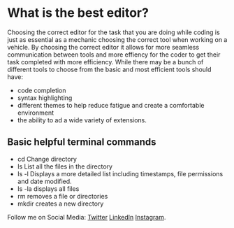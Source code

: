 # What is the best editor? 

Choosing the correct editor for the task that you are doing while coding is just as essential as a mechanic choosing the correct tool when working on a vehicle.
By choosing the correct editor it allows for more seamless communication between tools and more effiency for the coder to get their task completed with more efficiency.
While there may be a bunch of different tools to choose from the basic and most efficient tools should have:
+ code completion
+ syntax highlighting 
+ different themes to help reduce fatigue and create a comfortable environment 
+ the ability to ad a wide variety of extensions. 
## Basic helpful terminal commands 
+ cd Change directory
+ ls List all the files in the directory
+ ls -l Displays a more detailed list including timestamps, file permissions and date modified. 
+ ls -la displays all files 
+ rm removes a file or directories
+ mkdir creates a new directory












Follow me on Social Media: 
[Twitter](https://twitter.com/d_faded1) [LinkedIn](https://www.linkedin.com/in/garfieldgrant/) [Instagram](https://www.instagram.com/faded_in_reality/).  

